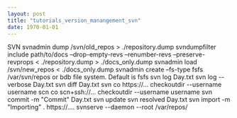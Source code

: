 ```yaml
---
layout: post
title: "tutorials_version_manangement_svn"
date: 1970-01-01
---
```




SVN
svnadmin dump /svn/old_repos > ./repository.dump
svndumpfilter include path/to/docs –drop-empty-revs –renumber-revs –preserve-revprops < ./repository.dump > ./docs_only.dump
svnadmin load /svn/new_repos < ./docs_only.dump
svnadmin create –fs-type fsfs /var/svn/repos or bdb file system. Default is fsfs
svn log Day.txt
svn log --verbose Day.txt
svn diff Day.txt
svn co https://... checkoutdir --username username
scn co scn+ssh://... checkoutdir --username username
svn commit -m "Commit" Day.txt
svn update
svn resolved Day.txt
svn import -m "Importing" . https://.... 
svnserve --daemon --root /var/repos/
